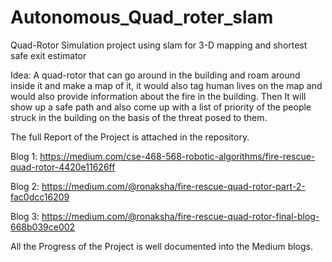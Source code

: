# Autonomous_Quad_roter_slam
Quad-Rotor Simulation project using slam for 3-D mapping and shortest safe exit estimator 

Idea:
A quad-rotor that can go around in the building and roam around inside it and make a map of it, it would also tag human lives on the map and would also provide information about the fire in the building. Then It will show up a safe path and also come up with a list of priority of the people struck in the building on the basis of the threat posed to them.


The full Report of the Project is attached in the repository.

Blog 1: https://medium.com/cse-468-568-robotic-algorithms/fire-rescue-quad-rotor-4420e11626ff

Blog 2: https://medium.com/@ronaksha/fire-rescue-quad-rotor-part-2-fac0dcc16209

Blog 3: https://medium.com/@ronaksha/fire-rescue-quad-rotor-final-blog-668b039ce002

All the Progress of the Project is well documented into the Medium blogs.
